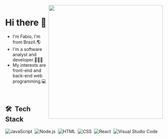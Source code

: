 <img src="https://github.com/abhisheknaiidu/abhisheknaiidu/blob/master/code.gif" min-width="400px" max-width="400px" width="365px" align="right" alt="">

<div align="left">
<h1> Hi there 👋</h1>
  
  - I'm Fabio, I'm from Brazil.🌎
  - I'm a software analyst and developer.👨🏻‍🎓
  - My interests are front-end and back-end web programming.💻
  
  <br>
  
 ## 🛠 &nbsp;Tech Stack

![JavaScript](https://img.shields.io/badge/-JavaScript-05122A?style=flat&logo=javascript)&nbsp;
![Node.js](https://img.shields.io/badge/-Node.js-05122A?style=flat&logo=node.js)&nbsp;
![HTML](https://img.shields.io/badge/-HTML-05122A?style=flat&logo=HTML5)&nbsp;
![CSS](https://img.shields.io/badge/-CSS-05122A?style=flat&logo=CSS3&logoColor=1572B6)&nbsp;
![React](https://img.shields.io/badge/-React-05122A?style=flat&logo=react)&nbsp;
![Visual Studio Code](https://img.shields.io/badge/-Visual%20Studio%20Code-05122A?style=flat&logo=visual-studio-code&logoColor=007ACC)&nbsp;
